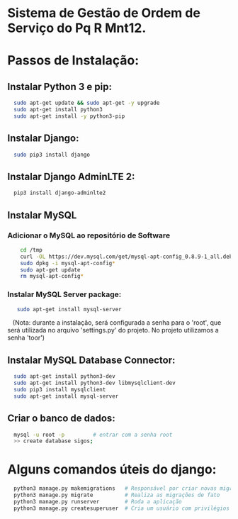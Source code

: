 # Sistema de Gestão de Ordem de Serviço do Pq R Mnt12.

# Passos de Instalação:

## Instalar Python 3 e pip:
```bash
  sudo apt-get update && sudo apt-get -y upgrade
  sudo apt-get install python3
  sudo apt-get install -y python3-pip
 ```
## Instalar Django:
```bash
  sudo pip3 install django
```
## Instalar Django AdminLTE 2:
```bash
  pip3 install django-adminlte2
```
  
## Instalar MySQL
  ### Adicionar o MySQL ao repositório de Software
```bash
    cd /tmp
    curl -OL https://dev.mysql.com/get/mysql-apt-config_0.8.9-1_all.deb
    sudo dpkg -i mysql-apt-config*
    sudo apt-get update
    rm mysql-apt-config*
 ```
    
  ### Instalar MySQL Server package:
 ```bash
    sudo apt-get install mysql-server
 ```
    (Nota: durante a instalação, será configurada a senha para o 'root', que será utilizada no arquivo 'settings.py' do projeto. No projeto utilizamos a senha 'toor')
    
## Instalar MySQL Database Connector:
```bash
  sudo apt-get install python3-dev
  sudo apt-get install python3-dev libmysqlclient-dev
  sudo pip3 install mysqlclient
  sudo apt-get install mysql-server
```

## Criar o banco de dados:
```bash
  mysql -u root -p         # entrar com a senha root
  >> create database sigos;
  ```
  
# Alguns comandos úteis do django:
```bash
  python3 manage.py makemigrations   # Responsável por criar novas migrações de acordo com mudanças observadas nos modelos
  python3 manage.py migrate          # Realiza as migrações de fato
  python3 manage.py runserver        # Roda a aplicação
  python3 manage.py createsuperuser  # Cria um usuário com privilégios de administrador
  ```




